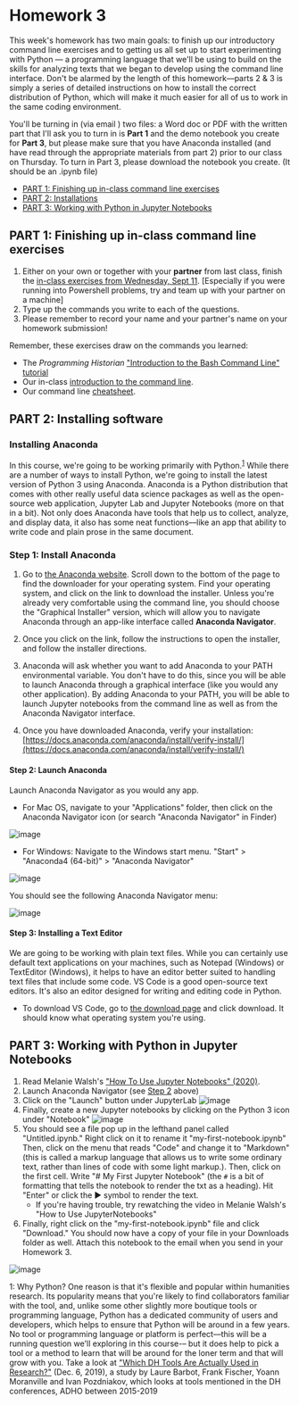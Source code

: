 # Homework 3

This week's homework has two main goals: to finish up our introductory command line exercises and to getting us all set up to start experimenting with Python –– a programming language that we'll be using to build on the skills for analyzing texts that we began to develop using the command line interface.  Don't be alarmed by the length of this homework––parts 2 & 3 is simply a series of detailed instructions on how to install the correct distribution of Python, which will make it much easier for all of us to work in the same coding environment.  

You'll be turning in (via email ) two files:  a Word doc or PDF with the written part that I'll ask you to turn in is **Part 1** and the demo notebook you create for **Part 3**, but please make sure that you have Anaconda installed (and have read through the appropriate materials from part 2) prior to our class on Thursday. To turn in Part 3, please download the notebook you create. (It should be an .ipynb file)

- [PART 1: Finishing up in-class command line exercises](#part-1-finishing-up-in-class-command-line-exercises)
- [PART 2: Installations](#part-2-installations)
- [PART 3: Working with Python in Jupyter Notebooks](#part-3-working-with-python-in-jupyter-notebooks)

## PART 1: Finishing up in-class command line exercises

1. Either on your own or together with your **partner** from last class, finish the [in-class exercises from Wednesday, Sept 11](https://github.com/sceckert/Data-and-Culture-Fall-2024/blob/main/_week2/in-class-exercises.md). [Especially if you were running into Powershell problems, try and team up with your partner on a machine]
2. Type up the commands you write to each of the questions.
3. Please remember to record your name and your partner's name on your homework submission!

Remember, these exercises draw on the commands you learned:

- The *Programming Historian* ["Introduction to the Bash Command Line" tutorial](https://programminghistorian.org/en/lessons/intro-to-bash)
- Our in-class [introduction to the command line](https://github.com/sceckert/Data-and-Culture-Fall-2024/blob/main/_week2/introduction-to-the-command-line.md).
- Our command line [cheatsheet](https://github.com/sceckert/Data-and-Culture-Fall-2024/blob/main/_week2/command-line-cheat-sheet.md). 

## PART 2: Installing software  

### Installing Anaconda

In this course, we're going to be working primarily with Python.<sup>[1](#myfootnote1)</sup>
 While there are a number of ways to install Python, we're going to install the latest version of Python 3 using Anaconda. Anaconda is a Python distribution that comes with other really useful data science packages as well as the open-source web application, Jupyter Lab and Jupyter Notebooks (more on that in a bit). Not only does Anaconda have tools that help us to collect, analyze, and display data, it also has some neat functions––like an app that ability to write code and plain prose in the same document. 




### Step 1: Install Anaconda


1. Go to [the Anaconda website](https://www.anaconda.com/products/individual). Scroll down to the bottom of the page to find the downloader for your operating system. Find your operating system, and click on the link to download the installer. Unless you're already very comfortable using the command line, you should choose the "Graphical Installer" version, which will allow you to navigate Anaconda through an app-like interface called **Anaconda Navigator**.  

2. Once you click on the link, follow the instructions to open the installer, and follow the installer directions. 

3. Anaconda will ask whether you want to add Anaconda to your PATH environmental variable. You don't have to do this, since you will be able to launch Anaconda through a graphical interface (like you would any other application). By adding Anaconda to your PATH, you will be able to launch Jupyter notebooks from the command line as well as from the Anaconda Navigator interface.

3. Once you have downloaded Anaconda, verify your installation: [https://docs.anaconda.com/anaconda/install/verify-install/](https://docs.anaconda.com/anaconda/install/verify-install/)


#### Step 2: Launch Anaconda ####

Launch Anaconda Navigator as you would any app.

- For Mac OS, navigate to your "Applications" folder, then click on the Anaconda Navigator icon (or search "Anaconda Navigator" in Finder)

![image](../_images/mac-menu.png)

- For Windows: Navigate to the Windows start menu. "Start" > "Anaconda4 (64-bit)"  >  "Anaconda Navigator" 

![image](../_images/windows-menu.png)

You should see the following Anaconda Navigator menu:

![image](../_images/anaconda-navigator.png)

#### Step 3: Installing a Text Editor 

We are going to be working with plain text files. While you can certainly use default text applications on your machines, such as Notepad (Windows) or TextEditor (Windows), it helps to have an editor better suited to handling text files that include some code. VS Code is a good open-source text editors. It's also an editor designed for writing and editing code in Python.

- To download VS Code, go to [the download page](https://code.visualstudio.com/) and click download. It should know what operating system you're using.


## PART 3: Working with Python in Jupyter Notebooks

1.  Read Melanie Walsh's ["How To Use Jupyter Notebooks" (2020)](https://melaniewalsh.github.io/Intro-Cultural-Analytics/02-Python/02-How-to-Use-Jupyter-Notebooks.html).
2.  Launch Anaconda Navigator (see [Step 2](#step-2-launch-anaconda) above)
3. Click on the "Launch" button under JupyterLab ![image](../_images/open-jupyterlab.png)
4. Finally, create a new Jupyter notebooks by clicking on the Python 3 icon under "Notebook" ![image](../_images/create-new-notebook.png)
5. You should see a file pop up in the lefthand panel called "Untitled.ipynb." Right click on it to rename it "my-first-notebook.ipynb" Then, click on the menu that reads "Code" and change it to "Markdown" (this is called a markup language that allows us to write some ordinary text, rather than lines of code with some light markup.). Then, click on the first cell. Write "# My First Jupyter Notebook" (the `#` is a bit of formatting that tells the notebook to render the txt as a heading). Hit "Enter" or click the ► symbol to render the text. 
	- If you're having trouble, try rewatching the video in Melanie Walsh's "How to Use JupyterNotebooks"
6. Finally, right click on the "my-first-notebook.ipynb" file and click "Download." You should now have a copy of your file in your Downloads folder as well. Attach this notebook to the email when you send in your Homework 3.

![image](../_images/screenshot-download-notebook.png)


<a name="myfootnote1">1</a>:  Why Python? One reason is that it's flexible and popular within humanities research. Its popularity means that you're likely to find collaborators familiar with the tool, and, unlike some other slightly more boutique tools or programming language, Python has a dedicated community of users and developers, which helps to ensure that Python will be around in a few years. No tool or programming language or platform is perfect––this will be a running question we'll exploring in this course-– but it does help to pick a tool or a method to learn that will be around for the loner term and that will grow with you. Take a look at ["Which DH Tools Are Actually Used in Research?"](https://weltliteratur.net/dh-tools-used-in-research/) (Dec. 6, 2019), a study by Laure Barbot, Frank Fischer, Yoann Moranville and Ivan Pozdniakov, which looks at tools mentioned in the DH conferences, ADHO between 2015-2019
